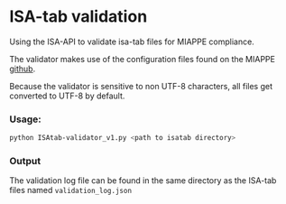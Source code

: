 # ISA-tab validation
Using the ISA-API to validate isa-tab files for MIAPPE compliance.

The validator makes use of the configuration files found on the MIAPPE [github](https://github.com/MIAPPE/ISA-Tab-for-plant-phenotyping/tree/v1.1).

Because the validator is sensitive to non UTF-8 characters, all files get converted to UTF-8 by default.

### Usage:

```bash
python ISAtab-validator_v1.py <path to isatab directory>
```

### Output

The validation log file can be found in the same directory as the ISA-tab files named `validation_log.json`
